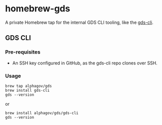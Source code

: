 homebrew-gds
============

A private Homebrew tap for the internal GDS CLI tooling, like the [gds-cli](https://github.com/alphagov/gds-cli).

## GDS CLI

### Pre-requisites

- An SSH key configured in GitHub, as the gds-cli repo clones over SSH.

### Usage

```
brew tap alphagov/gds
brew install gds-cli
gds --version
```

or

```
brew install alphagov/gds/gds-cli
gds --version
```
